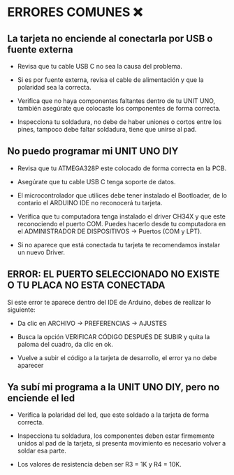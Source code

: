 # ERRORES COMUNES ❌

## La tarjeta no enciende al conectarla por USB o fuente externa

- Revisa que tu cable USB C no sea la causa del problema.

- Si es por fuente externa, revisa el cable de alimentación y que la polaridad sea la correcta.

- Verifica que no haya componentes faltantes dentro de tu UNIT UNO, también asegúrate que colocaste los componentes de forma correcta.

- Inspecciona tu soldadura, no debe de haber uniones o cortos entre los pines, tampoco debe faltar soldadura, tiene que unirse al pad.


## No puedo programar mi UNIT UNO DIY

- Revisa que tu ATMEGA328P este colocado de forma correcta en la PCB.

- Asegúrate que tu cable USB C tenga soporte de datos.

- El microcontrolador que utilices debe tener instalado el Bootloader, de lo contario el ARDUINO IDE no reconocerá tu tarjeta.

- Verifica que tu computadora tenga instalado el driver CH34X y que este reconociendo el puerto COM. Puedes hacerlo desde tu computadora en el ADMINISTRADOR DE DISPOSITIVOS -> Puertos (COM y LPT).

- Si no aparece que está conectada tu tarjeta te recomendamos instalar un nuevo Driver.


## ERROR: EL PUERTO SELECCIONADO NO EXISTE O TU PLACA NO ESTA CONECTADA

Si este error te aparece dentro del IDE de Arduino, debes de realizar lo siguiente:
- Da clic en ARCHIVO -> PREFERENCIAS -> AJUSTES
 
- Busca la opción VERIFICAR CÓDIGO DESPUÉS DE SUBIR y quita la paloma del cuadro, da clic en ok.
 ![]()
- Vuelve a subir el código a la tarjeta de desarrollo, el error ya no debe aparecer


## Ya subí mi programa a la UNIT UNO DIY, pero no enciende el led

- Verifica la polaridad del led, que este soldado a la tarjeta de forma correcta.

- Inspecciona tu soldadura, los componentes deben estar firmemente unidos al pad de la tarjeta, si presenta movimiento es necesario volver a soldar esa parte.

- Los valores de resistencia deben ser R3 = 1K y R4 = 10K.
